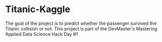 # Titanic-Kaggle
The goal of the project is to predict whether the passenger survived the Titanic collision or not. This project is part of the DevMaster's Mastering Applied Data Science Hack Day #1
